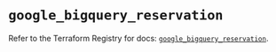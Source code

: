 # `google_bigquery_reservation`

Refer to the Terraform Registry for docs: [`google_bigquery_reservation`](https://registry.terraform.io/providers/hashicorp/google-beta/6.43.0/docs/resources/google_bigquery_reservation).
